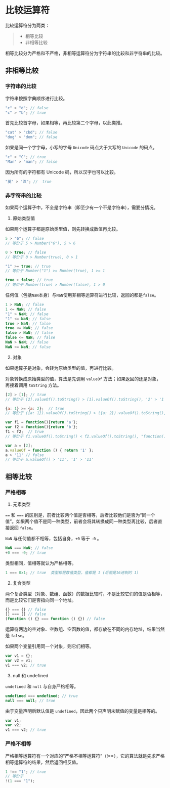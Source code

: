 # 比较运算符

比较运算符分为两类：

> - 相等比较
> - 非相等比较

相等比较分为严格和不严格，非相等运算符分为字符串的比较和非字符串的比较。

## 非相等比较

### 字符串的比较

字符串按照字典顺序进行比较。

```javascript
"c" > "d"; // false
"c" > "b"; // true
```

首先比较首字母，如果相等，再比较第二个字母，以此类推。

```javascript
"cat" > "cbd"; // false
"dog" > "dom"; // false
```

如果是同一个字字母，小写的字母 `Unicode` 码点大于大写的 `Unicode` 的码点。

```javascript
"c" > "C"; // true
"Man" > "man"; // false
```

因为所有的字符都有 Unicode 码，所以汉字也可以比较。

```javascript
"英" > "汉"; //  true
```

### 非字符串的比较

如果两个运算子中，不全是字符串（即至少有一个不是字符串），需要分情况。

1. 原始类型值

如果两个运算子都是原始类型值，则先转换成数值再比较。

```javascript
5 > "6"; // false
// 等价于 5 > Number("6"), 5 > 6

0 > true; // false
// 等价于 0 > Number(true), 0 > 1

"1" >= true; // true
// 等价于 Number("1") >= Number(true), 1 >= 1

true > false; // true
// 等价于 Number(true) > Number(false), 1 > 0
```

任何值（包括`NaN`本身）与`NaN`使用非相等运算符进行比较，返回的都是`false`。

```javascript
1 > NaN; // false
1 <= NaN; // false
"1" > NaN; // false
"1" <= NaN; // false
true > NaN; // false
true <= NaN; // false
false > NaN; // false
false <= NaN; // false
NaN > NaN; // false
NaN <= NaN; // false
```

2. 对象

如果运算子是对象，会转为原始类型的值，再进行比较。

对象转换成原始类型的值，算法是先调用 `valueOf` 方法；如果返回的还是对象，再接着调用 `toString` 方法。

```javascript
[2] > [1]; // true
// 等价于 [2].valueOf().toString() > [1].valueOf().toString(), '2' > '1'

{a: 1} >= {a: 2};  // true
// 等价于 ({a: 1}).valueOf().toString() > ({a: 2}).valueOf().toString(), "[object Object]" >= "[object Object]"

var f1 = function(){return 'a'};
var f2 = function(){return 'b'};
f1 < f2;  // true
// 等价于 f1.valueOf().toString() < f2.valueOf().toString(), "function(){return 'a'}" < "function(){return 'b'}"

var a = [2];
a.valueOf = function () { return '1' };
a > '11' // false
// 等价于 a.valueOf() > '11', '1' > '11'
```

## 相等比较

### 严格相等

1. 元素类型

`==` 和 `===` 的区别是，前者比较两个值是否相等，后者比较他们是否为“同一个值”。如果两个值不是同一种类型，前者会将其转换成同一种类型再比较，后者直接返回 `false`。

`NaN` 与任何值都不相等，包括自身，`+0` 等于 `-0` 。

```javascript
NaN === NaN; // false
+0 === -0; // true
```

类型相同，值相等就认为严格相等。

```javascript
1 === 0x1; // true  类型都是数值类型，值都是 1 (后面是16进制的 1)
```

2. 复合类型

两个复合类型（对象、数组、函数）的数据比较时，不是比较它们的值是否相等，而是比较它们是否指向同一个地址。

```javascript
{} === {} // false
[] === [] // false
(function () {} === function () {}) // false
```

运算符两边的空对象、空数组、空函数的值，都存放在不同的内存地址，结果当然是 `false`。

如果两个变量引用同一个对象，则它们相等。

```javascript
var v1 = {};
var v2 = v1;
v1 === v2; // true
```

3. null 和 undefined

`undefined` 和 `null` 与自身严格相等。

```javascript
undefined === undefined; // true
null === null; // true
```

由于变量声明后默认值是 `undefined`，因此两个只声明未赋值的变量是相等的。

```javascript
var v1;
var v2;
v1 === v2; // true
```

### 严格不相等

严格相等运算符有一个对应的“严格不相等运算符”（!==），它的算法就是先求严格相等运算符的结果，然后返回相反值。

```javascript
1 !== "1"; // true
// 等价于
!(1 === "1");
```
